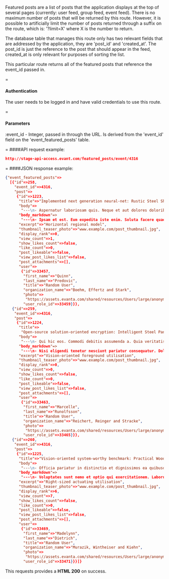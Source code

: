 <!-- --- title: GET /featured_posts/event/:event_id -->

Featured posts are a list of posts that the application displays at the top of several pages (currently: user feed, group feed, event feed). There is no maximum number of posts that will be returned by this route. However, it is possible to artificially limit the number of posts returned through a suffix on the route, which is: '?limit=X' where X is the number to return.

The database table that manages this route only has two relevant fields that are addressed by the application, they are 'post_id' and 'created_at'. The post_id is just the reference to the post that should appear in the feed, created_at is only relevant for purposes of sorting the list.

This particular route returns all of the featured posts that reference the event_id passed in.

=
#### Authentication

The user needs to be logged in and have valid credentials to use this route.

=
#### Parameters

:event_id - Integer, passed in through the URL. Is derived from the 'event_id' field on the 'event_featured_posts' table.

=
####API request example:
```json
http://stage-api-access.evant.com/featured_posts/event/4316
```

=
####JSON response example:

```json
{"event_featured_posts"=>
  [{"id"=>258,
    "event_id"=>4316,
    "post"=>
     {"id"=>1223,
      "title"=>"Implemented next generation neural-net: Rustic Steel Shoes",
      "body"=>
       "---\n- Aspernatur laboriosam quis. Neque et aut dolores doloribus facilis qui vel. Molestias\n  et molesti
      "body_markdown"=>
       "---\n- Ipsam et est. Eum expedita iste enim. Soluta facere quaerat est. Magnam maxime tenetur\n  sunt mole
      "excerpt"=>"Horizontal regional model",
      "thumbnail_teaser_photo"=>"www.example.com/post_thumbnail.jpg",
      "display_rank"=>0,
      "view_count"=>1,
      "show_likes_count"=>false,
      "like_count"=>0,
      "post_likeable"=>false,
      "view_post_likes_list"=>false,
      "post_attachments"=>[],
      "user"=>
       {"id"=>33457,
        "first_name"=>"Quinn",
        "last_name"=>"Predovic",
        "title"=>"Random User",
        "organization_name"=>"Boehm, Effertz and Stark",
        "photo"=>
         "https://assets.evanta.com/shared/resources/Users/large/anonymous2.jpg",
        "user_role_id"=>33459}}},
   {"id"=>259,
    "event_id"=>4316,
    "post"=>
     {"id"=>1224,
      "title"=>
       "Open-source solution-oriented encryption: Intelligent Steel Pants",
      "body"=>
       "---\n- Qui hic eos. Commodi debitis assumenda a. Quia veritatis quo ut et assumenda. Eius\n  laudantium ve
      "body_markdown"=>
       "---\n- Nisi eligendi tenetur nesciunt pariatur consequatur. Doloremque repudiandae consectetur\n  cumque d
      "excerpt"=>"Vision-oriented foreground utilisation",
      "thumbnail_teaser_photo"=>"www.example.com/post_thumbnail.jpg",
      "display_rank"=>0,
      "view_count"=>0,
      "show_likes_count"=>false,
      "like_count"=>0,
      "post_likeable"=>false,
      "view_post_likes_list"=>false,
      "post_attachments"=>[],
      "user"=>
       {"id"=>33463,
        "first_name"=>"Marcelle",
        "last_name"=>"Runolfsson",
        "title"=>"Random User",
        "organization_name"=>"Reichert, Reinger and Stracke",
        "photo"=>
         "https://assets.evanta.com/shared/resources/Users/large/anonymous2.jpg",
        "user_role_id"=>33465}}},
   {"id"=>260,
    "event_id"=>4316,
    "post"=>
     {"id"=>1225,
      "title"=>"Vision-oriented system-worthy benchmark: Practical Wooden Hat",
      "body"=>
       "---\n- Officia pariatur in distinctio et dignissimos ea quibusdam. Numquam et vel consequatur.\n  Assumend
      "body_markdown"=>
       "---\n- Voluptates sunt nemo et optio qui exercitationem. Laborum minima et. Ratione fuga\n  quam beatae qu
      "excerpt"=>"Right-sized actuating utilisation",
      "thumbnail_teaser_photo"=>"www.example.com/post_thumbnail.jpg",
      "display_rank"=>6,
      "view_count"=>7,
      "show_likes_count"=>false,
      "like_count"=>0,
      "post_likeable"=>false,
      "view_post_likes_list"=>false,
      "post_attachments"=>[],
      "user"=>
       {"id"=>33469,
        "first_name"=>"Madelynn",
        "last_name"=>"Dietrich",
        "title"=>"Random User",
        "organization_name"=>"Murazik, Wintheiser and Kiehn",
        "photo"=>
         "https://assets.evanta.com/shared/resources/Users/large/anonymous2.jpg",
        "user_role_id"=>33471}}}]}
```

This requests provides a <strong>HTML 200</strong> on success.
